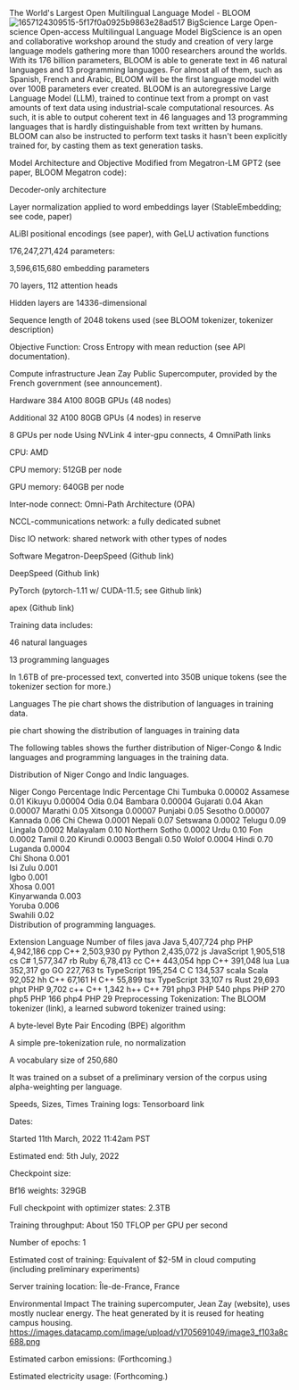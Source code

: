 The World's Largest Open Multilingual Language Model - BLOOM
![1657124309515-5f17f0a0925b9863e28ad517](https://github.com/user-attachments/assets/82031b48-77c4-4bfc-9c48-d6d802c049ef)
BigScience Large Open-science Open-access Multilingual Language Model
BigScience is an open and collaborative workshop around the study and creation of very large language models gathering more than 1000 researchers around the worlds.
With its 176 billion parameters, BLOOM is able to generate text in 46 natural languages and 13 programming languages. For almost all of them, such as Spanish, French and Arabic, BLOOM will be the first language model with over 100B parameters ever created.
BLOOM is an autoregressive Large Language Model (LLM), trained to continue text from a prompt on vast amounts of text data using industrial-scale computational resources. As such, it is able to output coherent text in 46 languages and 13 programming languages that is hardly distinguishable from text written by humans. BLOOM can also be instructed to perform text tasks it hasn't been explicitly trained for, by casting them as text generation tasks.

Model Architecture and Objective
Modified from Megatron-LM GPT2 (see paper, BLOOM Megatron code):

Decoder-only architecture

Layer normalization applied to word embeddings layer (StableEmbedding; see code, paper)

ALiBI positional encodings (see paper), with GeLU activation functions

176,247,271,424 parameters:

3,596,615,680 embedding parameters

70 layers, 112 attention heads

Hidden layers are 14336-dimensional

Sequence length of 2048 tokens used (see BLOOM tokenizer, tokenizer description)

Objective Function: Cross Entropy with mean reduction (see API documentation).

Compute infrastructure
Jean Zay Public Supercomputer, provided by the French government (see announcement).

Hardware
384 A100 80GB GPUs (48 nodes)

Additional 32 A100 80GB GPUs (4 nodes) in reserve

8 GPUs per node Using NVLink 4 inter-gpu connects, 4 OmniPath links

CPU: AMD

CPU memory: 512GB per node

GPU memory: 640GB per node

Inter-node connect: Omni-Path Architecture (OPA)

NCCL-communications network: a fully dedicated subnet

Disc IO network: shared network with other types of nodes

Software
Megatron-DeepSpeed (Github link)

DeepSpeed (Github link)

PyTorch (pytorch-1.11 w/ CUDA-11.5; see Github link)

apex (Github link)

Training data includes:

46 natural languages

13 programming languages

In 1.6TB of pre-processed text, converted into 350B unique tokens (see the tokenizer section for more.)

Languages
The pie chart shows the distribution of languages in training data.

pie chart showing the distribution of languages in training data

The following tables shows the further distribution of Niger-Congo & Indic languages and programming languages in the training data.

Distribution of Niger Congo and Indic languages.

Niger Congo	Percentage		Indic	Percentage
Chi Tumbuka	0.00002		Assamese	0.01
Kikuyu	0.00004		Odia	0.04
Bambara	0.00004		Gujarati	0.04
Akan	0.00007		Marathi	0.05
Xitsonga	0.00007		Punjabi	0.05
Sesotho	0.00007		Kannada	0.06
Chi Chewa	0.0001		Nepali	0.07
Setswana	0.0002		Telugu	0.09
Lingala	0.0002		Malayalam	0.10
Northern Sotho	0.0002		Urdu	0.10
Fon	0.0002		Tamil	0.20
Kirundi	0.0003		Bengali	0.50
Wolof	0.0004		Hindi	0.70
Luganda	0.0004			
Chi Shona	0.001			
Isi Zulu	0.001			
Igbo	0.001			
Xhosa	0.001			
Kinyarwanda	0.003			
Yoruba	0.006			
Swahili	0.02			
Distribution of programming languages.

Extension	Language	Number of files
java	Java	5,407,724
php	PHP	4,942,186
cpp	C++	2,503,930
py	Python	2,435,072
js	JavaScript	1,905,518
cs	C#	1,577,347
rb	Ruby	6,78,413
cc	C++	443,054
hpp	C++	391,048
lua	Lua	352,317
go	GO	227,763
ts	TypeScript	195,254
C	C	134,537
scala	Scala	92,052
hh	C++	67,161
H	C++	55,899
tsx	TypeScript	33,107
rs	Rust	29,693
phpt	PHP	9,702
c++	C++	1,342
h++	C++	791
php3	PHP	540
phps	PHP	270
php5	PHP	166
php4	PHP	29
Preprocessing
Tokenization: The BLOOM tokenizer (link), a learned subword tokenizer trained using:

A byte-level Byte Pair Encoding (BPE) algorithm

A simple pre-tokenization rule, no normalization

A vocabulary size of 250,680

It was trained on a subset of a preliminary version of the corpus using alpha-weighting per language.

Speeds, Sizes, Times
Training logs: Tensorboard link

Dates:

Started 11th March, 2022 11:42am PST

Estimated end: 5th July, 2022

Checkpoint size:

Bf16 weights: 329GB

Full checkpoint with optimizer states: 2.3TB

Training throughput: About 150 TFLOP per GPU per second

Number of epochs: 1

Estimated cost of training: Equivalent of $2-5M in cloud computing (including preliminary experiments)

Server training location: Île-de-France, France

Environmental Impact
The training supercomputer, Jean Zay (website), uses mostly nuclear energy. The heat generated by it is reused for heating campus housing.
https://images.datacamp.com/image/upload/v1705691049/image3_f103a8c688.png

Estimated carbon emissions: (Forthcoming.)

Estimated electricity usage: (Forthcoming.)

